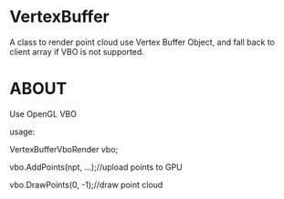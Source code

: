 # VertexBuffer
A class to render point cloud use Vertex Buffer Object, and fall back to client array if VBO is not supported.

ABOUT
================================================================================
Use OpenGL VBO

usage:

VertexBufferVboRender vbo;

vbo.AddPoints(npt, ...);//upload points to GPU

vbo.DrawPoints(0, -1);//draw point cloud
